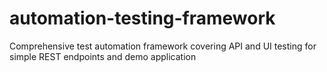# automation-testing-framework
Comprehensive test automation framework covering API and UI testing for simple REST endpoints and demo application
